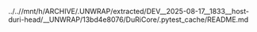 ../..//mnt/h/ARCHIVE/.UNWRAP/extracted/DEV__2025-08-17__1833__host-duri-head/__UNWRAP/13bd4e8076/DuRiCore/.pytest_cache/README.md